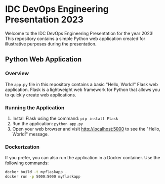 # IDC DevOps Engineering Presentation 2023

Welcome to the IDC DevOps Engineering Presentation for the year 2023! This repository contains a simple Python web application created for illustrative purposes during the presentation.

## Python Web Application

### Overview

The `app.py` file in this repository contains a basic "Hello, World!" Flask web application. Flask is a lightweight web framework for Python that allows you to quickly create web applications.

### Running the Application

1. Install Flask using the command: `pip install Flask`
2. Run the application: `python app.py`
3. Open your web browser and visit [http://localhost:5000](http://localhost:5000) to see the "Hello, World!" message.

### Dockerization

If you prefer, you can also run the application in a Docker container. Use the following commands:

```bash
docker build -t myflaskapp .
docker run -p 5000:5000 myflaskapp
```
